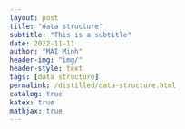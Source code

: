 ```yaml
---
layout: post
title: "data structure"
subtitle: "This is a subtitle"
date: 2022-11-11
author: "MAI Minh"
header-img: "img/"
header-style: text
tags: [data structure]
permalink: /distilled/data-structure.html
catalog: true
katex: true
mathjax: true
---
```


